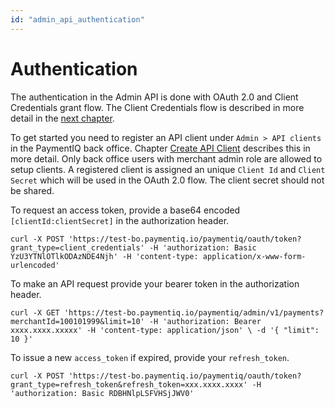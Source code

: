 ```yaml
---
id: "admin_api_authentication"
---
```


# Authentication

The authentication in the Admin API is done with OAuth 2.0 and Client Credentials grant flow. The Client Credentials flow is described in more detail in the [next chapter](./admin_api_client_credentials_grant_flow).

To get started you need to register an API client under ```Admin > API clients``` in the PaymentIQ back office. Chapter [Create API Client](./create_api_client) describes this in more detail. Only back office users with merchant admin role are allowed to setup clients. A registered client is assigned an unique ```Client Id``` and ```Client Secret``` which will be used in the OAuth 2.0 flow. The client secret should not be shared.

To request an access token, provide a base64 encoded ```[clientId:clientSecret]``` in the authorization header.

```curl
curl -X POST 'https://test-bo.paymentiq.io/paymentiq/oauth/token?grant_type=client_credentials' -H 'authorization: Basic YzU3YTNlOTlkODAzNDE4Njh' -H 'content-type: application/x-www-form-urlencoded'
```

To make an API request provide your bearer token in the authorization header.

```curl
curl -X GET 'https://test-bo.paymentiq.io/paymentiq/admin/v1/payments?merchantId=100101999&limit=10' -H 'authorization: Bearer xxxx.xxxx.xxxxx' -H 'content-type: application/json' \ -d '{ "limit": 10 }'
```

To issue a new ```access_token``` if expired, provide your ```refresh_token```.

```curl
curl -X POST 'https://test-bo.paymentiq.io/paymentiq/oauth/token?grant_type=refresh_token&refresh_token=xxx.xxxx.xxxx' -H 'authorization: Basic RDBHNlpLSFVHSjJWV0'
```

